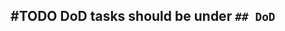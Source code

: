 ## #TODO DoD tasks should be under `## DoD`
<!-- #task group:"Ungrouped Tasks" story-id:add-DoD order:30 -->
<!-- 
  #task
  created:2023-09-24T16:51:05.005Z
  task-id:s6U4m
-->

